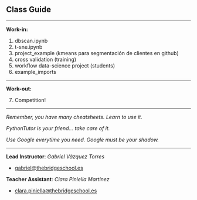 ## **Class Guide**

---------

**Work-in:**

1. dbscan.ipynb
2. t-sne.ipynb
3. project_example (kmeans para segmentación de clientes en github)
4. cross validation (training)
5. workflow data-science project (students)
6. example_imports

---------

**Work-out:**

7. Competition!

---------

*Remember, you have many cheatsheets. Learn to use it.*

*PythonTutor is your friend... take care of it.*

*Use Google everytime you need. Google must be your shadow.*

---------

**Lead Instructor**: *Gabriel Vázquez Torres*

- gabriel@thebridgeschool.es

**Teacher Assistant**: *Clara Piniella Martinez*

- clara.piniella@thebridgeschool.es